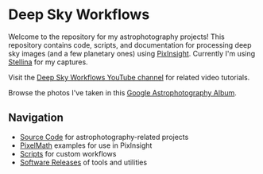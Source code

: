 # Deep Sky Workflows

Welcome to the repository for my astrophotography projects! This repository contains code, scripts, and documentation for processing deep sky images (and a few planetary ones) using [PixInsight](https://pixinsight.com). Currently I'm using [Stellina](https://vaonis.com/stellina) for my captures.

Visit the [Deep Sky Workflows YouTube channel](https://www.youtube.com/channel/UCGTfyv52aBiubARo3t30MAQ) for related video tutorials.

Browse the photos I've taken in this [Google Astrophotography Album](https://photos.app.goo.gl/FceFDGmLJ1Cy1WvZ6).

## Navigation

- [Source Code](./src/README.md) for astrophotography-related projects
- [PixelMath](./pixelmath/README.md) examples for use in PixInsight
- [Scripts](./piscripts/README.md) for custom workflows
- [Software Releases](https://github.com/JeremyLikness/DeepSkyWorkflows/releases) of tools and utilities
